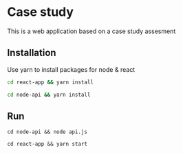 # Case study

This is a web application based on a case study assesment

## Installation

Use yarn to install packages for node & react

```bash
cd react-app && yarn install
```
```bash
cd node-api && yarn install
```

## Run

```
cd node-api && node api.js
```
```
cd react-app && yarn start
```

